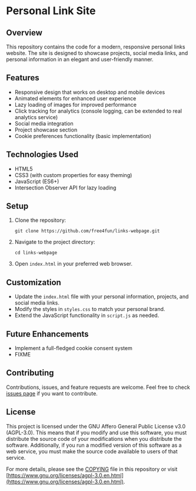 # Personal Link Site

## Overview
This repository contains the code for a modern, responsive personal links website. The site is designed to showcase projects, social media links, and personal information in an elegant and user-friendly manner.

## Features
- Responsive design that works on desktop and mobile devices
- Animated elements for enhanced user experience
- Lazy loading of images for improved performance
- Click tracking for analytics (console logging, can be extended to real analytics service)
- Social media integration
- Project showcase section
- Cookie preferences functionality (basic implementation)

## Technologies Used
- HTML5
- CSS3 (with custom properties for easy theming)
- JavaScript (ES6+)
- Intersection Observer API for lazy loading

## Setup
1. Clone the repository:
   ```
   git clone https://github.com/free4fun/links-webpage.git
   ```
2. Navigate to the project directory:
   ```
   cd links-webpage
   ```
3. Open `index.html` in your preferred web browser.

## Customization
- Update the `index.html` file with your personal information, projects, and social media links.
- Modify the styles in `styles.css` to match your personal brand.
- Extend the JavaScript functionality in `script.js` as needed.

## Future Enhancements
- Implement a full-fledged cookie consent system
- FIXME

## Contributing
Contributions, issues, and feature requests are welcome. Feel free to check [issues page](https://github.com/free4fun/links-webpage/issues) if you want to contribute.

## License
This project is licensed under the GNU Affero General Public License v3.0 (AGPL-3.0). This means that if you modify and use this software, you must distribute the source code of your modifications when you distribute the software. Additionally, if you run a modified version of this software as a web service, you must make the source code available to users of that service.

For more details, please see the [COPYING](COPYING) file in this repository or visit [https://www.gnu.org/licenses/agpl-3.0.en.html](https://www.gnu.org/licenses/agpl-3.0.en.html).
